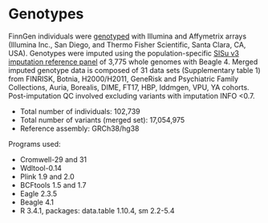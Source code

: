 # Genotypes

FinnGen individuals were [genotyped](./) with Illumina and Affymetrix arrays \(Illumina Inc., San Diego, and Thermo Fisher Scientific, Santa Clara, CA, USA\). Genotypes were imputed using the population-specific [SISu v3 imputation reference panel](./) of 3,775 whole genomes with Beagle 4. Merged imputed genotype data is composed of 31 data sets \(Supplementary table 1\) from FINRISK, Botnia, H2000/H2011, GeneRisk and Psychiatric Family Collections, Auria, Borealis, DIME, FT17, HBP, Iddmgen, VPU, YA cohorts. Post-imputation QC involved excluding variants with imputation INFO &lt;0.7.

* Total number of individuals: 102,739
* Total number of variants \(merged set\): 17,054,975
* Reference assembly:         GRCh38/hg38

Programs used:

* Cromwell-29 and 31
* Wdltool-0.14
* Plink 1.9 and 2.0 
* BCFtools 1.5 and 1.7
* Eagle 2.3.5
* Beagle 4.1
* R 3.4.1, packages: data.table 1.10.4, sm 2.2-5.4 

